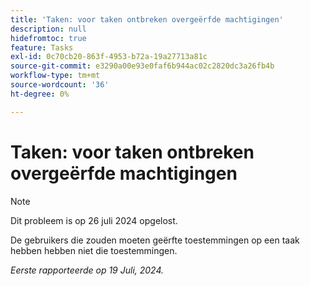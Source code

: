 ```yaml
---
title: 'Taken: voor taken ontbreken overgeërfde machtigingen'
description: null
hidefromtoc: true
feature: Tasks
exl-id: 0c70cb20-863f-4953-b72a-19a27713a81c
source-git-commit: e3290a00e93e0faf6b944ac02c2820dc3a26fb4b
workflow-type: tm+mt
source-wordcount: '36'
ht-degree: 0%

---
```


# Taken: voor taken ontbreken overgeërfde machtigingen

>[!NOTE]
>
>Dit probleem is op 26 juli 2024 opgelost.

De gebruikers die zouden moeten geërfte toestemmingen op een taak hebben hebben niet die toestemmingen.

_Eerste rapporteerde op 19 Juli, 2024._
